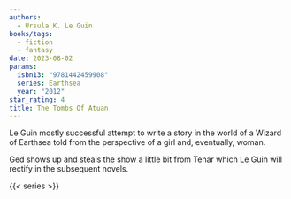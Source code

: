 ```yaml
---
authors:
  - Ursula K. Le Guin
books/tags:
  - fiction
  - fantasy
date: 2023-08-02
params:
  isbn13: "9781442459908"
  series: Earthsea
  year: "2012"
star_rating: 4
title: The Tombs Of Atuan
---
```


Le Guin mostly successful attempt to write a story in the world of a Wizard of Earthsea told from the perspective of a girl and, eventually, woman.

Ged shows up and steals the show a little bit from Tenar which Le Guin will rectify in the subsequent novels.

<!--more-->

{{< series >}}
